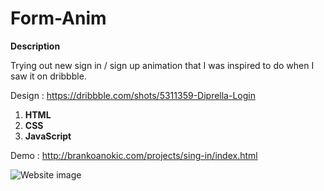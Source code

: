 # Form-Anim

**Description**

Trying out new sign in / sign up animation that I was inspired to do when I saw it on dribbble.

Design : https://dribbble.com/shots/5311359-Diprella-Login

1. **HTML**
2. **CSS**
3. **JavaScript**

Demo : http://brankoanokic.com/projects/sing-in/index.html

![Website image](https://i.ibb.co/xjC6g4Y/screencapture-127-0-0-1-3000-2020-01-05-20-27-20.png)
